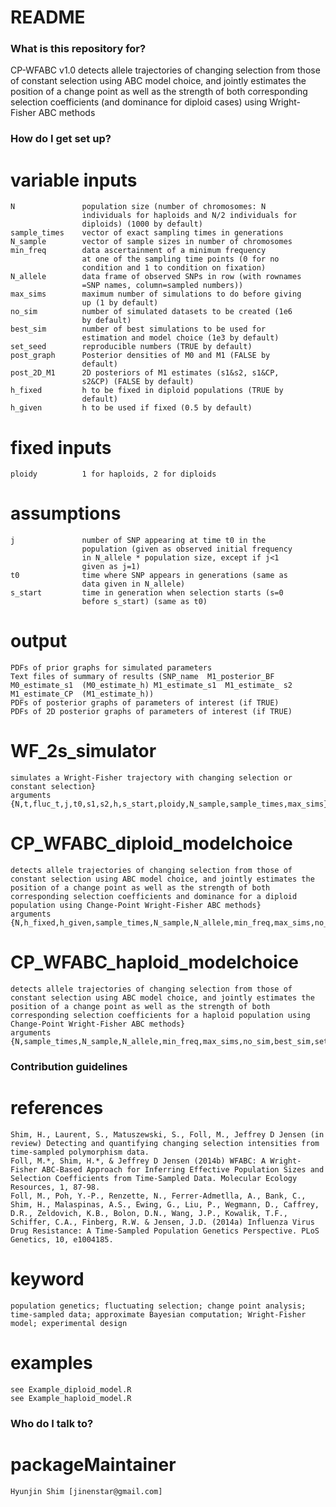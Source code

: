 # README #

### What is this repository for? ###

CP-WFABC v1.0
	detects allele trajectories of changing selection from those of constant selection using ABC model choice, and jointly estimates the position of a change point as well as the strength of both corresponding selection coefficients (and dominance for diploid cases) using Wright-Fisher ABC methods


### How do I get set up? ###

# variable inputs
	N				population size (number of chromosomes: N 
					individuals for haploids and N/2 individuals for 
					diploids) (1000 by default)
	sample_times	vector of exact sampling times in generations 
	N_sample		vector of sample sizes in number of chromosomes
	min_freq		data ascertainment of a minimum frequency 
					at one of the sampling time points (0 for no 
					condition and 1 to condition on fixation)
	N_allele		data frame of observed SNPs in row (with rownames 
					=SNP names, column=sampled numbers))
	max_sims		maximum number of simulations to do before giving 
					up (1 by default)
	no_sim			number of simulated datasets to be created (1e6 
					by default)
	best_sim		number of best simulations to be used for 
					estimation and model choice (1e3 by default)
	set_seed		reproducible numbers (TRUE by default)
	post_graph		Posterior densities of M0 and M1 (FALSE by 
					default)
	post_2D_M1		2D posteriors of M1 estimates (s1&s2, s1&CP, 
					s2&CP) (FALSE by default)
	h_fixed			h to be fixed in diploid populations (TRUE by 
					default)
	h_given			h to be used if fixed (0.5 by default)
	
# fixed inputs
	ploidy			1 for haploids, 2 for diploids

# assumptions
	j				number of SNP appearing at time t0 in the 
					population (given as observed initial frequency 
					in N_allele * population size, except if j<1 
					given as j=1)
	t0				time where SNP appears in generations (same as 
					data given in N_allele)
	s_start			time in generation when selection starts (s=0 
					before s_start) (same as t0)

# output
	PDFs of prior graphs for simulated parameters
	Text files of summary of results (SNP_name 	M1_posterior_BF	M0_estimate_s1	(M0_estimate_h)	M1_estimate_s1	M1_estimate_ s2	M1_estimate_CP	(M1_estimate_h)) 
	PDFs of posterior graphs of parameters of interest (if TRUE)
	PDFs of 2D posterior graphs of parameters of interest (if TRUE)

# WF_2s_simulator 
	simulates a Wright-Fisher trajectory with changing selection or constant selection}
	arguments {N,t,fluc_t,j,t0,s1,s2,h,s_start,ploidy,N_sample,sample_times,max_sims}

# CP_WFABC_diploid_modelchoice
	detects allele trajectories of changing selection from those of constant selection using ABC model choice, and jointly estimates the position of a change point as well as the strength of both corresponding selection coefficients and dominance for a diploid population using Change-Point Wright-Fisher ABC methods}
	arguments {N,h_fixed,h_given,sample_times,N_sample,N_allele,min_freq,max_sims,no_sim,best_sim,set_seed,post_graph,post_2D_M1}

# CP_WFABC_haploid_modelchoice
	detects allele trajectories of changing selection from those of constant selection using ABC model choice, and jointly estimates the position of a change point as well as the strength of both corresponding selection coefficients for a haploid population using Change-Point Wright-Fisher ABC methods}
	arguments {N,sample_times,N_sample,N_allele,min_freq,max_sims,no_sim,best_sim,set_seed,post_graph,post_2D_M1}


### Contribution guidelines ###

# references
	Shim, H., Laurent, S., Matuszewski, S., Foll, M., Jeffrey D Jensen (in review) Detecting and quantifying changing selection intensities from time-sampled polymorphism data. 
	Foll, M.*, Shim, H.*, & Jeffrey D Jensen (2014b) WFABC: A Wright-Fisher ABC-Based Approach for Inferring Effective Population Sizes and Selection Coefficients from Time-Sampled Data. Molecular Ecology Resources, 1, 87-98.
	Foll, M., Poh, Y.-P., Renzette, N., Ferrer-Admetlla, A., Bank, C., Shim, H., Malaspinas, A.S., Ewing, G., Liu, P., Wegmann, D., Caffrey, D.R., Zeldovich, K.B., Bolon, D.N., Wang, J.P., Kowalik, T.F., Schiffer, C.A., Finberg, R.W. & Jensen, J.D. (2014a) Influenza Virus Drug Resistance: A Time-Sampled Population Genetics Perspective. PLoS Genetics, 10, e1004185.

# keyword
	population genetics; fluctuating selection; change point analysis; time-sampled data; approximate Bayesian computation; Wright-Fisher model; experimental design 

# examples
	see Example_diploid_model.R
	see Example_haploid_model.R


### Who do I talk to? ###

# packageMaintainer
	Hyunjin Shim [jinenstar@gmail.com]